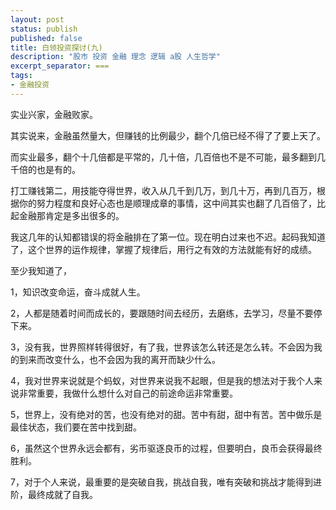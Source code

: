 ```yaml
---
layout: post
status: publish
published: false
title: 白领投资探讨(九)
description: "股市 投资 金融 理念 逻辑 a股 人生哲学"
excerpt_separator: ===
tags:
- 金融投资
---
```


实业兴家，金融败家。

其实说来，金融虽然量大，但赚钱的比例最少，翻个几倍已经不得了了要上天了。

而实业最多，翻个十几倍都是平常的，几十倍，几百倍也不是不可能，最多翻到几千倍的也是有的。

打工赚钱第二，用技能夺得世界，收入从几千到几万，到几十万，再到几百万，根据你的努力程度和良好心态也是顺理成章的事情，这中间其实也翻了几百倍了，比起金融那肯定是多出很多的。

我这几年的认知都错误的将金融排在了第一位。现在明白过来也不迟。起码我知道了，这个世界的运作规律，掌握了规律后，用行之有效的方法就能有好的成绩。

至少我知道了，

1，知识改变命运，奋斗成就人生。

2，人都是随着时间而成长的，要跟随时间去经历，去磨练，去学习，尽量不要停下来。

3，没有我，世界照样转得很好，有了我，世界该怎么转还是怎么转。不会因为我的到来而改变什么，也不会因为我的离开而缺少什么。

4，我对世界来说就是个蚂蚁，对世界来说我不起眼，但是我的想法对于我个人来说非常重要，我做什么想什么对自己的前途命运非常重要。

5，世界上，没有绝对的苦，也没有绝对的甜。苦中有甜，甜中有苦。苦中做乐是最佳状态，我们要在苦中找到甜。

6，虽然这个世界永远会都有，劣币驱逐良币的过程，但要明白，良币会获得最终胜利。

7，对于个人来说，最重要的是突破自我，挑战自我，唯有突破和挑战才能得到进阶，最终成就了自我。

